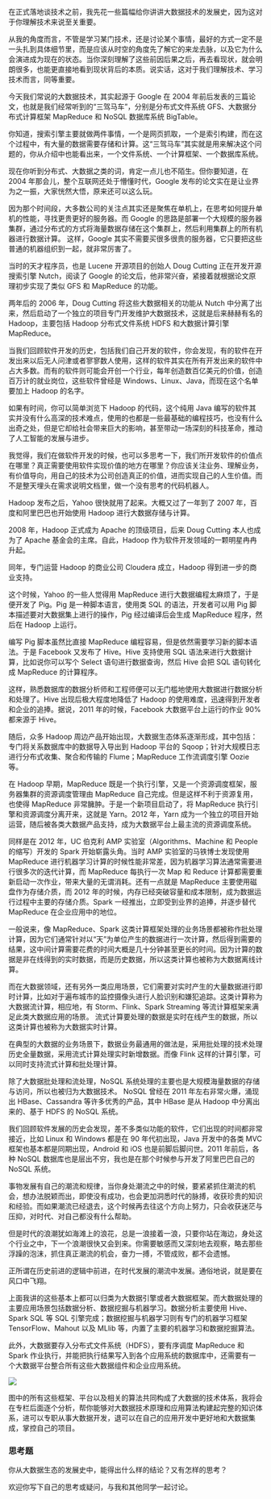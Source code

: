 在正式落地谈技术之前，我先花一些篇幅给你讲讲大数据技术的发展史，因为这对于你理解技术来说至关重要。

从我的角度而言，不管是学习某门技术，还是讨论某个事情，最好的方式一定不是一头扎到具体细节里，而是应该从时空的角度先了解它的来龙去脉，以及它为什么会演进成为现在的状态。当你深刻理解了这些前因后果之后，再去看现状，就会明朗很多，也能更直接地看到现状背后的本质。说实话，这对于我们理解技术、学习技术而言，同等重要。

今天我们常说的大数据技术，其实起源于 Google 在 2004 年前后发表的三篇论文，也就是我们经常听到的“三驾马车”，分别是分布式文件系统 GFS、大数据分布式计算框架 MapReduce 和 NoSQL 数据库系统 BigTable。

你知道，搜索引擎主要就做两件事情，一个是网页抓取，一个是索引构建，而在这个过程中，有大量的数据需要存储和计算。这“三驾马车”其实就是用来解决这个问题的，你从介绍中也能看出来，一个文件系统、一个计算框架、一个数据库系统。

现在你听到分布式、大数据之类的词，肯定一点儿也不陌生。但你要知道，在 2004 年那会儿，整个互联网还处于懵懂时代，Google 发布的论文实在是让业界为之一振，大家恍然大悟，原来还可以这么玩。

因为那个时间段，大多数公司的关注点其实还是聚焦在单机上，在思考如何提升单机的性能，寻找更贵更好的服务器。而 Google 的思路是部署一个大规模的服务器集群，通过分布式的方式将海量数据存储在这个集群上，然后利用集群上的所有机器进行数据计算。 这样，Google 其实不需要买很多很贵的服务器，它只要把这些普通的机器组织到一起，就非常厉害了。

当时的天才程序员，也是 Lucene 开源项目的创始人 Doug Cutting 正在开发开源搜索引擎 Nutch，阅读了 Google 的论文后，他非常兴奋，紧接着就根据论文原理初步实现了类似 GFS 和 MapReduce 的功能。

两年后的 2006 年，Doug Cutting 将这些大数据相关的功能从 Nutch 中分离了出来，然后启动了一个独立的项目专门开发维护大数据技术，这就是后来赫赫有名的 Hadoop，主要包括 Hadoop 分布式文件系统 HDFS 和大数据计算引擎 MapReduce。

当我们回顾软件开发的历史，包括我们自己开发的软件，你会发现，有的软件在开发出来以后无人问津或者寥寥数人使用，这样的软件其实在所有开发出来的软件中占大多数。而有的软件则可能会开创一个行业，每年创造数百亿美元的价值，创造百万计的就业岗位，这些软件曾经是 Windows、Linux、Java，而现在这个名单要加上 Hadoop 的名字。

如果有时间，你可以简单浏览下 Hadoop 的代码，这个纯用 Java 编写的软件其实并没有什么高深的技术难点，使用的也都是一些最基础的编程技巧，也没有什么出奇之处，但是它却给社会带来巨大的影响，甚至带动一场深刻的科技革命，推动了人工智能的发展与进步。

我觉得，我们在做软件开发的时候，也可以多思考一下，我们所开发软件的价值点在哪里？真正需要使用软件实现价值的地方在哪里？你应该关注业务、理解业务，有价值导向，用自己的技术为公司创造真正的价值，进而实现自己的人生价值。而不是整天埋头在需求说明文档里，做一个没有思考的代码机器人。

Hadoop 发布之后，Yahoo 很快就用了起来。大概又过了一年到了 2007 年，百度和阿里巴巴也开始使用 Hadoop 进行大数据存储与计算。

2008 年，Hadoop 正式成为 Apache 的顶级项目，后来 Doug Cutting 本人也成为了 Apache 基金会的主席。自此，Hadoop 作为软件开发领域的一颗明星冉冉升起。

同年，专门运营 Hadoop 的商业公司 Cloudera 成立，Hadoop 得到进一步的商业支持。

这个时候，Yahoo 的一些人觉得用 MapReduce 进行大数据编程太麻烦了，于是便开发了 Pig。Pig 是一种脚本语言，使用类 SQL 的语法，开发者可以用 Pig 脚本描述要对大数据集上进行的操作，Pig 经过编译后会生成 MapReduce 程序，然后在 Hadoop 上运行。

编写 Pig 脚本虽然比直接 MapReduce 编程容易，但是依然需要学习新的脚本语法。于是 Facebook 又发布了 Hive。Hive 支持使用 SQL 语法来进行大数据计算，比如说你可以写个 Select 语句进行数据查询，然后 Hive 会把 SQL 语句转化成 MapReduce 的计算程序。

这样，熟悉数据库的数据分析师和工程师便可以无门槛地使用大数据进行数据分析和处理了。Hive 出现后极大程度地降低了 Hadoop 的使用难度，迅速得到开发者和企业的追捧。据说，2011 年的时候，Facebook 大数据平台上运行的作业 90% 都来源于 Hive。

随后，众多 Hadoop 周边产品开始出现，大数据生态体系逐渐形成，其中包括：专门将关系数据库中的数据导入导出到 Hadoop 平台的 Sqoop；针对大规模日志进行分布式收集、聚合和传输的 Flume；MapReduce 工作流调度引擎 Oozie 等。

在 Hadoop 早期，MapReduce 既是一个执行引擎，又是一个资源调度框架，服务器集群的资源调度管理由 MapReduce 自己完成。但是这样不利于资源复用，也使得 MapReduce 非常臃肿。于是一个新项目启动了，将 MapReduce 执行引擎和资源调度分离开来，这就是 Yarn。2012 年，Yarn 成为一个独立的项目开始运营，随后被各类大数据产品支持，成为大数据平台上最主流的资源调度系统。

同样是在 2012 年，UC 伯克利 AMP 实验室（Algorithms、Machine 和 People 的缩写）开发的 Spark 开始崭露头角。当时 AMP 实验室的马铁博士发现使用 MapReduce 进行机器学习计算的时候性能非常差，因为机器学习算法通常需要进行很多次的迭代计算，而 MapReduce 每执行一次 Map 和 Reduce 计算都需要重新启动一次作业，带来大量的无谓消耗。还有一点就是 MapReduce 主要使用磁盘作为存储介质，而 2012 年的时候，内存已经突破容量和成本限制，成为数据运行过程中主要的存储介质。Spark 一经推出，立即受到业界的追捧，并逐步替代 MapReduce 在企业应用中的地位。

一般说来，像 MapReduce、Spark 这类计算框架处理的业务场景都被称作批处理计算，因为它们通常针对以“天”为单位产生的数据进行一次计算，然后得到需要的结果，这中间计算需要花费的时间大概是几十分钟甚至更长的时间。因为计算的数据是非在线得到的实时数据，而是历史数据，所以这类计算也被称为大数据离线计算。

而在大数据领域，还有另外一类应用场景，它们需要对实时产生的大量数据进行即时计算，比如对于遍布城市的监控摄像头进行人脸识别和嫌犯追踪。这类计算称为大数据流计算，相应地，有 Storm、Flink、Spark Streaming 等流计算框架来满足此类大数据应用的场景。 流式计算要处理的数据是实时在线产生的数据，所以这类计算也被称为大数据实时计算。

在典型的大数据的业务场景下，数据业务最通用的做法是，采用批处理的技术处理历史全量数据，采用流式计算处理实时新增数据。而像 Flink 这样的计算引擎，可以同时支持流式计算和批处理计算。

除了大数据批处理和流处理，NoSQL 系统处理的主要也是大规模海量数据的存储与访问，所以也被归为大数据技术。 NoSQL 曾经在 2011 年左右非常火爆，涌现出 HBase、Cassandra 等许多优秀的产品，其中 HBase 是从 Hadoop 中分离出来的、基于 HDFS 的 NoSQL 系统。

我们回顾软件发展的历史会发现，差不多类似功能的软件，它们出现的时间都非常接近，比如 Linux 和 Windows 都是在 90 年代初出现，Java 开发中的各类 MVC 框架也基本都是同期出现，Android 和 iOS 也是前脚后脚问世。2011 年前后，各种 NoSQL 数据库也是层出不穷，我也是在那个时候参与开发了阿里巴巴自己的 NoSQL 系统。

事物发展有自己的潮流和规律，当你身处潮流之中的时候，要紧紧抓住潮流的机会，想办法脱颖而出，即使没有成功，也会更加洞悉时代的脉搏，收获珍贵的知识和经验。而如果潮流已经退去，这个时候再去往这个方向上努力，只会收获迷茫与压抑，对时代、对自己都没有什么帮助。

但是时代的浪潮犹如海滩上的浪花，总是一浪接着一浪，只要你站在海边，身处这个行业之中，下一个浪潮很快又会到来。你需要敏感而又深刻地去观察，略去那些浮躁的泡沫，抓住真正潮流的机会，奋力一搏，不管成败，都不会遗憾。

正所谓在历史前进的逻辑中前进，在时代发展的潮流中发展。通俗地说，就是要在风口中飞翔。

上面我讲的这些基本上都可以归类为大数据引擎或者大数据框架。而大数据处理的主要应用场景包括数据分析、数据挖掘与机器学习。数据分析主要使用 Hive、Spark SQL 等 SQL 引擎完成；数据挖掘与机器学习则有专门的机器学习框架 TensorFlow、Mahout 以及 MLlib 等，内置了主要的机器学习和数据挖掘算法。

此外，大数据要存入分布式文件系统（HDFS），要有序调度 MapReduce 和 Spark 作业执行，并能把执行结果写入到各个应用系统的数据库中，还需要有一个大数据平台整合所有这些大数据组件和企业应用系统。

![](https://static001.geekbang.org/resource/image/ca/73/ca6efc15ead7fb974caaa2478700f873.png)

图中的所有这些框架、平台以及相关的算法共同构成了大数据的技术体系，我将会在专栏后面逐个分析，帮你能够对大数据技术原理和应用算法构建起完整的知识体系，进可以专职从事大数据开发，退可以在自己的应用开发中更好地和大数据集成，掌控自己的项目。

### 思考题

你从大数据生态的发展史中，能得出什么样的结论？又有怎样的思考？

欢迎你写下自己的思考或疑问，与我和其他同学一起讨论。